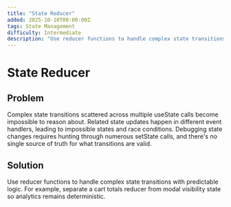 ```yaml
---
title: "State Reducer"
added: 2025-10-10T00:00:00Z
tags: State Management
difficulty: Intermediate
description: "Use reducer functions to handle complex state transitions with predictable logic."
---
```

# State Reducer

## Problem

Complex state transitions scattered across multiple useState calls become impossible to reason about. Related state updates happen in different event handlers, leading to impossible states and race conditions. Debugging state changes requires hunting through numerous setState calls, and there's no single source of truth for what transitions are valid.

## Solution

Use reducer functions to handle complex state transitions with predictable logic. For example, separate a cart totals reducer from modal visibility state so analytics remains deterministic.
